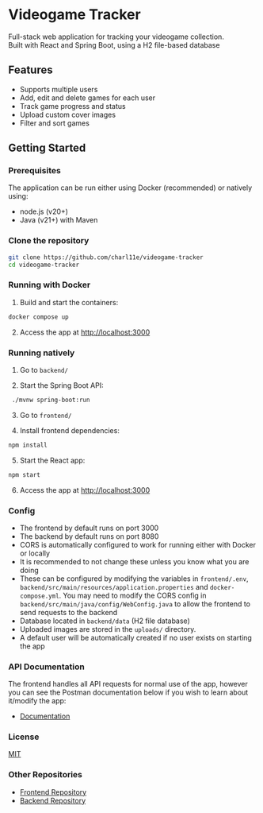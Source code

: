# Videogame Tracker

Full-stack web application for tracking your videogame collection.  
Built with React and Spring Boot, using a H2 file-based database

## Features
- Supports multiple users
- Add, edit and delete games for each user
- Track game progress and status
- Upload custom cover images
- Filter and sort games

## Getting Started

### Prerequisites
The application can be run either using Docker (recommended) or natively using:
- node.js (v20+)
- Java (v21+) with Maven

### Clone the repository
```sh
git clone https://github.com/charl11e/videogame-tracker
cd videogame-tracker
```

### Running with Docker
1. Build and start the containers:
```sh
docker compose up
```

2. Access the app at [http://localhost:3000](http://localhost:3000)

### Running natively
1) Go to `backend/`

2) Start the Spring Boot API:
```sh
 ./mvnw spring-boot:run
 ```

3) Go to `frontend/`

4) Install frontend dependencies:
```sh
npm install
```

5) Start the React app:
```sh
npm start
```

6) Access the app at [http://localhost:3000](http://localhost:3000)

### Config
- The frontend by default runs on port 3000
- The backend by default runs on port 8080
- CORS is automatically configured to work for running either with Docker or locally
- It is recommended to not change these unless you know what you are doing
- These can be configured by modifying the variables in `frontend/.env`, `backend/src/main/resources/application.properties` and `docker-compose.yml`. You may need to modify the CORS config in `backend/src/main/java/config/WebConfig.java` to allow the frontend to send requests to the backend
- Database located in `backend/data` (H2 file database)
- Uploaded images are stored in the `uploads/` directory.
- A default user will be automatically created if no user exists on starting the app

### API Documentation
The frontend handles all API requests for normal use of the app, however you can see the Postman documentation below if you wish to learn about it/modify the app:
- [Documentation](https://documenter.getpostman.com/view/33001241/2sB3BDHq7U)

### License
[MIT](LICENSE.md)

### Other Repositories
- [Frontend Repository](https://github.com/charl11e/videogame-tracker-frontend)
- [Backend Repository](https://github.com/charl11e/videogame-tracker-backend)